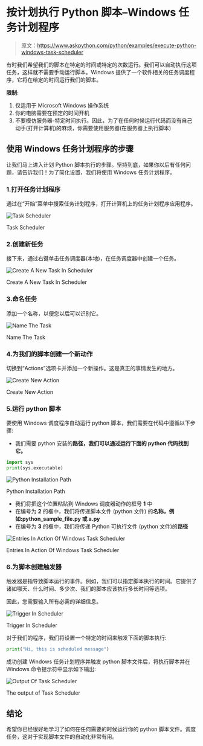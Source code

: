 # 按计划执行 Python 脚本–Windows 任务计划程序

> 原文：<https://www.askpython.com/python/examples/execute-python-windows-task-scheduler>

有时我们希望我们的脚本在特定的时间或特定的次数运行。我们可以自动执行这项任务，这样就不需要手动运行脚本。Windows 提供了一个软件相关的任务调度程序，它将在给定的时间运行我们的脚本。

**限制:**

1.  仅适用于 Microsoft Windows 操作系统
2.  你的电脑需要在预定的时间开机
3.  不要模仿服务器-特定时间执行。因此，为了在任何时候运行代码而没有自己动手(打开计算机)的麻烦，你需要使用服务器(在服务器上执行脚本)

## 使用 Windows 任务计划程序的步骤

让我们马上进入计划 Python 脚本执行的步骤。坚持到底，如果你以后有任何问题，请告诉我们！为了简化设置，我们将使用 Windows 任务计划程序。

### 1.打开任务计划程序

通过在“开始”菜单中搜索任务计划程序，打开计算机上的任务计划程序应用程序。

![Task Scheduler](img/75f875e487024f832e4b9cd4c7461500.png)

Task Scheduler

### 2.创建新任务

接下来，通过右键单击任务调度器(本地)，在任务调度器中创建一个任务。

![Create A New Task In Scheduler](img/6463e4d25b08f936ac773c3a1b0dfcbc.png)

Create A New Task In Scheduler

### 3.命名任务

添加一个名称，以便您以后可以识别它。

![Name The Task](img/10efd28cbb3b2446aca91408ae1d9ead.png)

Name The Task

### 4.为我们的脚本创建一个新动作

切换到“Actions”选项卡并添加一个新操作。这是真正的事情发生的地方。

![Create New Action](img/a450d0f6ec9cf733b021801a22d30f05.png)

Create New Action

### 5.运行 python 脚本

要使用 Windows 调度程序自动运行 python 脚本，我们需要在代码中遵循以下步骤:

*   我们需要 python 安装的**路径，我们可以通过运行下面的 python 代码找到它。**

```py
import sys
print(sys.executable)

```

![Python Installation Path](img/e18faecb5240910e3ce0cc51e1a25b4b.png)

Python Installation Path

*   我们将把这个位置粘贴到 Windows 调度器动作的框号 **1** 中
*   在编号为 **2** 的框中，我们将传递脚本文件 (python 文件)
    的**名称，例如:python_sample_file.py 或 a.py**
*   在编号为 **3** 的框中，我们将传递 Python 可执行文件 (python 文件)的**路径**

![Entries In Action Of Windows Task Scheduler](img/cb74a25b69054eb43013709432111490.png)

Entries In Action Of Windows Task Scheduler

### 6.为脚本创建触发器

触发器是指导致脚本运行的事件。例如，我们可以指定脚本执行的时间。它提供了诸如哪天、什么时间、多少次、我们的脚本应该执行多长时间等选项。

因此，您需要输入所有必需的详细信息。

![Trigger In Scheduler](img/7dd4bba21e8a6c29e4eaebdddafe2116.png)

Trigger In Scheduler

对于我们的程序，我们将设置一个特定的时间来触发下面的脚本执行:

```py
print("Hi, this is scheduled message")

```

成功创建 Windows 任务计划程序并触发 python 脚本文件后，将执行脚本并在 Windows 命令提示符中显示如下输出:

![Output Of Task Scheduler](img/6798a8dee8f1d0b7bc985ec2da4cb1df.png)

The output of Task Scheduler

## 结论

希望你已经很好地学习了如何在任何需要的时候运行你的 python 脚本文件。调度任务，这对于实现脚本文件的自动化非常有用。